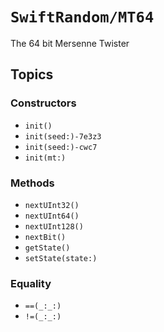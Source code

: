 # ``SwiftRandom/MT64``

The 64 bit Mersenne Twister

## Topics

### Constructors

- ``init()``
- ``init(seed:)-7e3z3``
- ``init(seed:)-cwc7``
- ``init(mt:)``

### Methods

- ``nextUInt32()``
- ``nextUInt64()``
- ``nextUInt128()``
- ``nextBit()``
- ``getState()``
- ``setState(state:)``

### Equality
- ``==(_:_:)``
- ``!=(_:_:)``
